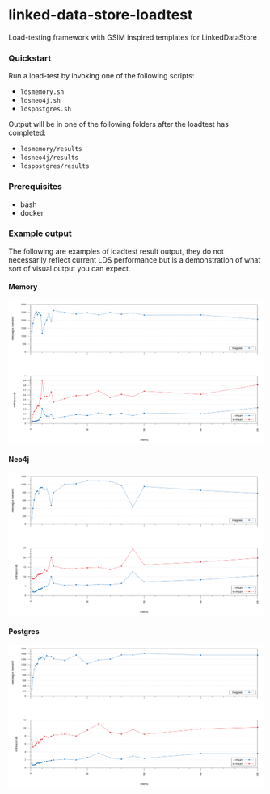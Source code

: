 # linked-data-store-loadtest

Load-testing framework with GSIM inspired templates for LinkedDataStore

### Quickstart

Run a load-test by invoking one of the following scripts:
* `ldsmemory.sh`
* `ldsneo4j.sh`
* `ldspostgres.sh`

Output will be in one of the following folders after the loadtest has completed:
* `ldsmemory/results`
* `ldsneo4j/results`
* `ldspostgres/results`

### Prerequisites
* bash
* docker


### Example output

The following are examples of loadtest result output, they do not necessarily reflect current LDS performance but
is a demonstration of what sort of visual output you can expect.

#### Memory
![memory](doc/ldsmemory_performance_by_threads.svg)

#### Neo4j
![neo4j](doc/ldsneo4j_performance_by_threads.svg)

#### Postgres
![postgres](doc/ldspostgres_performance_by_threads.svg)


